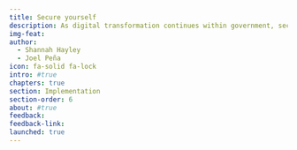 ```yaml
---
title: Secure yourself
description: As digital transformation continues within government, security is often treated as an add-on option, rather than a standard service package. From ransomware to downed operations, the costs (financial and citizen trust) of a casual approach to security are too high to be ignored. When it comes to digital government, security is no longer optional.
img-feat: 
author: 
  - Shannah Hayley
  - Joel Peña
icon: fa-solid fa-lock
intro: #true
chapters: true
section: Implementation
section-order: 6
about: #true
feedback: 
feedback-link: 
launched: true
---
```


